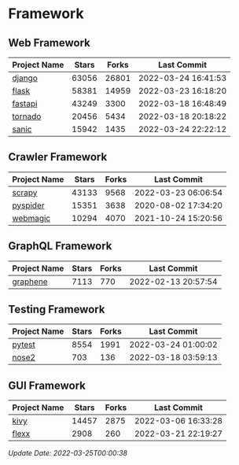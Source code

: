 # Framework

## Web Framework
| Project Name | Stars | Forks | Last Commit |
| ------------ | ----- | ----- | ----------- |
| [django](https://github.com/django/django) | 63056 | 26801 | 2022-03-24 16:41:53 |
| [flask](https://github.com/pallets/flask) | 58381 | 14959 | 2022-03-23 16:18:20 |
| [fastapi](https://github.com/tiangolo/fastapi) | 43249 | 3300 | 2022-03-18 16:48:49 |
| [tornado](https://github.com/tornadoweb/tornado) | 20456 | 5434 | 2022-03-18 20:18:22 |
| [sanic](https://github.com/sanic-org/sanic) | 15942 | 1435 | 2022-03-24 22:22:12 |

## Crawler Framework
| Project Name | Stars | Forks | Last Commit |
| ------------ | ----- | ----- | ----------- |
| [scrapy](https://github.com/scrapy/scrapy) | 43133 | 9568 | 2022-03-23 06:06:54 |
| [pyspider](https://github.com/binux/pyspider) | 15351 | 3638 | 2020-08-02 17:34:20 |
| [webmagic](https://github.com/code4craft/webmagic) | 10294 | 4070 | 2021-10-24 15:20:56 |

## GraphQL Framework
| Project Name | Stars | Forks | Last Commit |
| ------------ | ----- | ----- | ----------- |
| [graphene](https://github.com/graphql-python/graphene) | 7113 | 770 | 2022-02-13 20:57:54 |

## Testing Framework
| Project Name | Stars | Forks | Last Commit |
| ------------ | ----- | ----- | ----------- |
| [pytest](https://github.com/pytest-dev/pytest) | 8554 | 1991 | 2022-03-24 01:00:02 |
| [nose2](https://github.com/nose-devs/nose2) | 703 | 136 | 2022-03-18 03:59:13 |

## GUI Framework
| Project Name | Stars | Forks | Last Commit |
| ------------ | ----- | ----- | ----------- |
| [kivy](https://github.com/kivy/kivy) | 14457 | 2875 | 2022-03-06 16:33:28 |
| [flexx](https://github.com/flexxui/flexx) | 2908 | 260 | 2022-03-21 22:19:27 |

*Update Date: 2022-03-25T00:00:38*